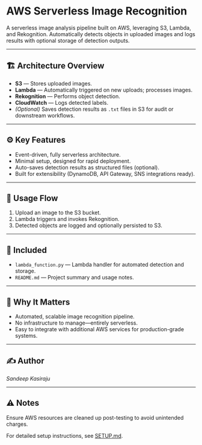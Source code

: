 # AWS Serverless Image Recognition

A serverless image analysis pipeline built on AWS, leveraging S3, Lambda, and Rekognition. Automatically detects objects in uploaded images and logs results with optional storage of detection outputs.

---

## 🏗️ Architecture Overview
- **S3** — Stores uploaded images.
- **Lambda** — Automatically triggered on new uploads; processes images.
- **Rekognition** — Performs object detection.
- **CloudWatch** — Logs detected labels.
- *(Optional)* Saves detection results as `.txt` files in S3 for audit or downstream workflows.

---

## ⚙️ Key Features
- Event-driven, fully serverless architecture.
- Minimal setup, designed for rapid deployment.
- Auto-saves detection results as structured files (optional).
- Built for extensibility (DynamoDB, API Gateway, SNS integrations ready).

---

## 🚀 Usage Flow
1. Upload an image to the S3 bucket.
2. Lambda triggers and invokes Rekognition.
3. Detected objects are logged and optionally persisted to S3.

---

## 📂 Included
- `lambda_function.py` — Lambda handler for automated detection and storage.
- `README.md` — Project summary and usage notes.

---

## 🎯 Why It Matters
- Automated, scalable image recognition pipeline.
- No infrastructure to manage—entirely serverless.
- Easy to integrate with additional AWS services for production-grade systems.

---

## ✍️ Author
*Sandeep Kasiraju*

---

## ⚠️ Notes
Ensure AWS resources are cleaned up post-testing to avoid unintended charges.


For detailed setup instructions, see [SETUP.md](./SETUP.md).
